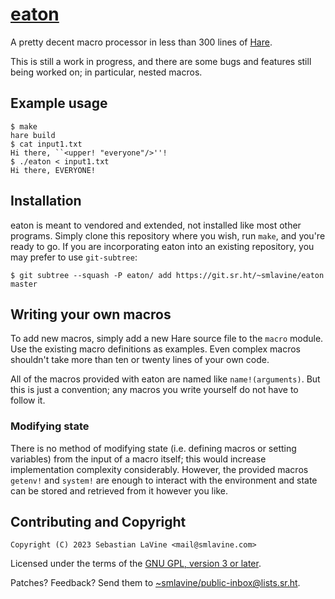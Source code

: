 # [eaton](https://sr.ht/~smlavine/eaton)

A pretty decent macro processor in less than 300 lines of
[Hare](https://harelang.org).

This is still a work in progress, and there are some bugs and features
still being worked on; in particular, nested macros.

## Example usage

```shell-session
$ make
hare build
$ cat input1.txt
Hi there, ``<upper! "everyone"/>''!
$ ./eaton < input1.txt
Hi there, EVERYONE!
```

## Installation

eaton is meant to vendored and extended, not installed like most other
programs. Simply clone this repository where you wish, run `make`, and
you're ready to go. If you are incorporating eaton into an existing
repository, you may prefer to use `git-subtree`:

```shell-session
$ git subtree --squash -P eaton/ add https://git.sr.ht/~smlavine/eaton master
```

## Writing your own macros

To add new macros, simply add a new Hare source file to the `macro`
module. Use the existing macro definitions as examples. Even complex
macros shouldn't take more than ten or twenty lines of your own code.

All of the macros provided with eaton are named like `name!(arguments)`.
But this is just a convention; any macros you write yourself do not have
to follow it.

### Modifying state

There is no method of modifying state (i.e. defining macros or setting
variables) from the input of a macro itself; this would increase
implementation complexity considerably. However, the provided macros
`getenv!` and `system!` are enough to interact with the environment
and state can be stored and retrieved from it however you like.

## Contributing and Copyright

`Copyright (C) 2023 Sebastian LaVine <mail@smlavine.com>`

Licensed under the terms of the [GNU GPL, version 3 or later](https://spdx.org/licenses/GPL-3.0-or-later.html).

Patches? Feedback? Send them to [~smlavine/public-inbox@lists.sr.ht](https://lists.sr.ht/~smlavine/public-inbox).
